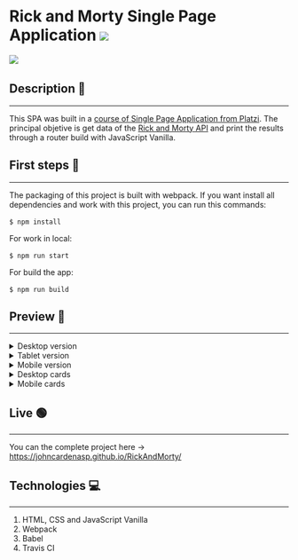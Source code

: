 # Rick and Morty Single Page Application [![](https://img.icons8.com/color/30/000000/rick-sanchez.png)](https://img.icons8.com/color/30/000000/rick-sanchez.png)

![](https://img.shields.io/github/license/pandao/editor.md.svg)

## Description 📄

---

This SPA was built in a [course of Single Page Application from Platzi](https://platzi.com/clases/spa-javascript/ "course of Single Page Application from Platzi"). The principal objetive is get data of the [Rick and Morty API](https://rickandmortyapi.com/ "Rick and Morty API") and print the results through a router build with JavaScript Vanilla.

## First steps 🚀

---

The packaging of this project is built with webpack. If you want install all dependencies and work with this project, you can run this commands:

```
$ npm install
```

For work in local:

```
$ npm run start
```

For build the app:

```
$ npm run build
```

## Preview 📱

---

<details>
<summary>Desktop version</summary>
![](src/images/desktop.jpg)
</details>

<details>
<summary>Tablet version</summary>
![](src/images/tablet.jpg)
</details>

<details>
<summary>Mobile version</summary>
![](src/images/mobile.jpg)
</details>

<details>
<summary>Desktop cards</summary>
![](src/images/desktop-cards.jpg)
</details>

<details>
<summary>Mobile cards</summary>
![](src/images/mobiles-cards.jpg)
</details>

## Live 🟢

---

You can the complete project here -> https://johncardenasp.github.io/RickAndMorty/

## Technologies 💻

---

1. HTML, CSS and JavaScript Vanilla
2. Webpack
3. Babel
4. Travis CI
